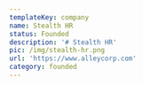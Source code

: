 ```yaml
---
templateKey: company
name: Stealth HR
status: Founded
description: '# Stealth HR'
pic: /img/stealth-hr.png
url: 'https://www.alleycorp.com'
category: founded
---
```


